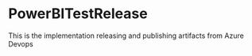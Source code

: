 # PowerBITestRelease
This is the implementation releasing and publishing artifacts from Azure Devops
